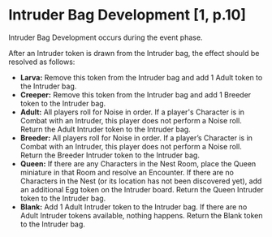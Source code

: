# Intruder Bag Development [1, p.10]

Intruder Bag Development occurs during the event phase.

After an Intruder token is drawn from the Intruder bag, the effect should be resolved as follows:

- **Larva:** Remove this token from the Intruder bag and add 1 Adult token to the Intruder bag.
- **Creeper:** Remove this token from the Intruder bag and add 1 Breeder token to the Intruder bag.
- **Adult:** All players roll for Noise in order. If a player's Character is in Combat with an Intruder, this player does not perform a Noise roll. Return the Adult Intruder token to the Intruder bag.
- **Breeder:** All players roll for Noise in order. If a player’s Character is in Combat with an Intruder, this player does not perform a Noise roll. Return the Breeder Intruder token to the Intruder bag.
- **Queen:** If there are any Characters in the Nest Room, place the Queen miniature in that Room and resolve an Encounter. If there are no Characters in the Nest (or its location has not been discovered yet), add an additional Egg token on the Intruder board. Return the Queen Intruder token to the Intruder bag.
- **Blank:** Add 1 Adult Intruder token to the Intruder bag. If there are no Adult Intruder tokens available, nothing happens. Return the Blank token to the Intruder bag.